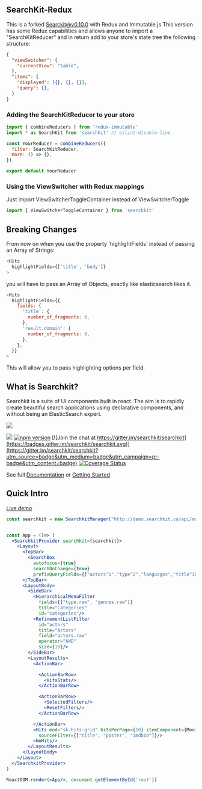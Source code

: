 ## SearchKit-Redux
This is a forked Searckit@v0.10.0 with Redux and Immutable.js
This version has some Redux capabilities and allows anyone to import a "SearchKitReducer" and in return add to your store's state tree the following structure:
```json
{
  "viewSwitcher": {
    "currentView": "table",
  },
  "items": {
    "displayed": [{}, {}, {}],
    "query": {},
  }
}
```

### Adding the SearchKitReducer to your store
```javascript
import { combineReducers } from 'redux-immutable'
import * as SearchKit from 'searchkit' // eslint-disable-line

const YourReducer = combineReducers({
  filter: SearchKitReducer,
  more: () => {},
})

export default YourReducer

```

### Using the ViewSwitcher with Redux mappings
Just import ViewSwitcherToggleContainer instead of ViewSwitcherToggle

```javascript
import { ViewSwitcherToggleContainer } from 'searchkit'
```

## Breaking Changes
From now on when you use the property 'highlightFields'
instead of passing an Array of Strings:

```javascript
<Hits            
  highlightFields={['title', 'body']}
>
```

you will have to pass an Array of Objects, exactly like elasticsearch likes it.

```javascript
<Hits            
  highlightFields={{
    fields: {
      'title': {
        number_of_fragments: 0,
      },
      'result.domain': {
        number_of_fragments: 0,
      },
    },
  }}
>
```

This will allow you to pass highlighting options per field.

## What is Searchkit?
Searchkit is a suite of UI components built in react. The aim is to rapidly create beautiful search applications using declarative components, and without being an ElasticSearch expert.

<img src="./docs/assets/codepreview.png"/>

[<img src="https://circleci.com/gh/searchkit/searchkit.png?style=shield"/>](https://circleci.com/gh/searchkit/searchkit)
[![npm version](https://badge.fury.io/js/searchkit.svg)](https://badge.fury.io/js/searchkit)
[![Join the chat at https://gitter.im/searchkit/searchkit](https://badges.gitter.im/searchkit/searchkit.svg)](https://gitter.im/searchkit/searchkit?utm_source=badge&utm_medium=badge&utm_campaign=pr-badge&utm_content=badge)
[![Coverage Status](https://coveralls.io/repos/searchkit/searchkit/badge.svg?branch=develop&service=github)](https://coveralls.io/github/searchkit/searchkit?branch=develop)

See full [Documentation](http://docs.searchkit.co/stable) or [Getting Started](http://docs.searchkit.co/stable/docs/setup/project-setup.html)

## Quick Intro
[Live demo](http://demo.searchkit.co)

```jsx
const searchkit = new SearchkitManager("http://demo.searchkit.co/api/movies/")


const App = ()=> (
  <SearchkitProvider searchkit={searchkit}>
    <Layout>
      <TopBar>
        <SearchBox
          autofocus={true}
          searchOnChange={true}
          prefixQueryFields={["actors^1","type^2","languages","title^10"]}/>
      </TopBar>
      <LayoutBody>
        <SideBar>
          <HierarchicalMenuFilter
            fields={["type.raw", "genres.raw"]}
            title="Categories"
            id="categories"/>
          <RefinementListFilter
            id="actors"
            title="Actors"
            field="actors.raw"
            operator="AND"
            size={10}/>
        </SideBar>
        <LayoutResults>
          <ActionBar>

            <ActionBarRow>
              <HitsStats/>
            </ActionBarRow>

            <ActionBarRow>
              <SelectedFilters/>
              <ResetFilters/>
            </ActionBarRow>

          </ActionBar>
          <Hits mod="sk-hits-grid" hitsPerPage={10} itemComponent={MovieHitsGridItem}
            sourceFilter={["title", "poster", "imdbId"]}/>
          <NoHits/>
        </LayoutResults>
      </LayoutBody>
    </Layout>
  </SearchkitProvider>
)

ReactDOM.render(<App/>, document.getElementById('root'))


```

